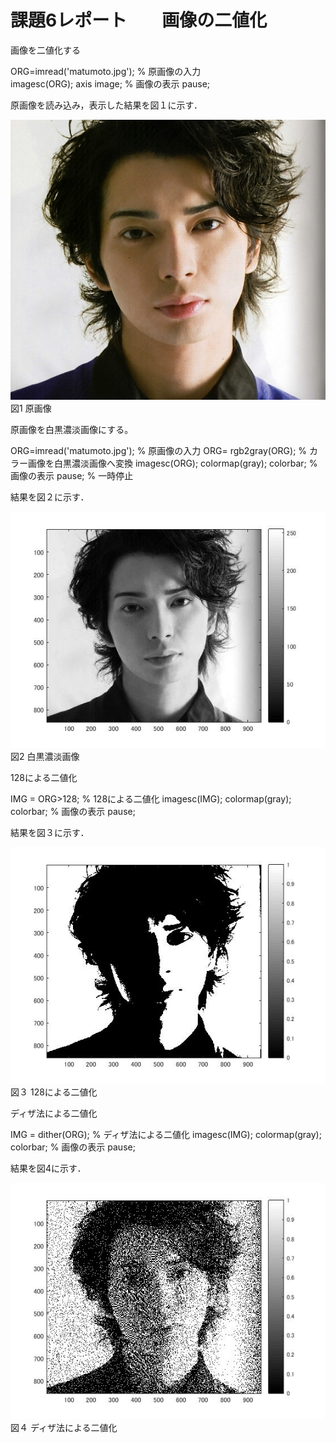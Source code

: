 # 課題6レポート　　画像の二値化
画像を二値化する

 ORG=imread('matumoto.jpg'); % 原画像の入力   
 imagesc(ORG); axis image; % 画像の表示 
 pause; 

原画像を読み込み，表示した結果を図１に示す． 
 
 
 ![原画像](https://github.com/masamisakurai/lecture_image_processing/blob/master/matumoto.jpg)
 図1 原画像 
 
 原画像を白黒濃淡画像にする。

 ORG=imread('matumoto.jpg'); % 原画像の入力 
 ORG= rgb2gray(ORG); % カラー画像を白黒濃淡画像へ変換
 imagesc(ORG); colormap(gray); colorbar; % 画像の表示 
 pause; % 一時停止 
 
結果を図２に示す． 
 
 ![原画像](https://github.com/masamisakurai/lecture_image_processing/blob/master/kadai6-1.jpg)   
 図2 白黒濃淡画像
 
 
 128による二値化
 
IMG = ORG>128; % 128による二値化 
imagesc(IMG); colormap(gray); colorbar; % 画像の表示 
pause; 
 
 結果を図３に示す． 
 
 ![原画像](https://github.com/masamisakurai/lecture_image_processing/blob/master/kadai6-2.jpg)   
 図３   128による二値化
 
 ディザ法による二値化 

 IMG = dither(ORG); % ディザ法による二値化 
imagesc(IMG); colormap(gray); colorbar; % 画像の表示
pause; 
 
 結果を図4に示す． 
 
 ![原画像](https://github.com/masamisakurai/lecture_image_processing/blob/master/kadai6-3.jpg)   
 図４  ディザ法による二値化

 
